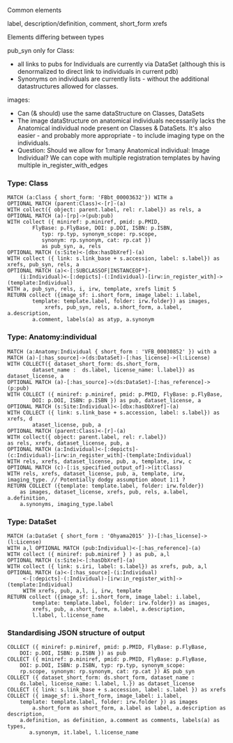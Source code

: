 Common elements

label, description/definition, comment, short_form
xrefs

Elements differing between types

pub_syn only for Class:
  - all links to pubs for Individuals are currently via DataSet (although this is denormalized to direct link to individuals in current pdb)
  - Synonyms on individuals are currently lists - without the additional datastructures allowed for classes.


images:
   - Can (& should) use the same dataStructure on Classes, DataSets
   - The image dataStructure on anatomical individuals necessarily lacks the Anatomical individual node present on Classes & DataSets.  It's also easier - and probably more appropriate - to include imaging type on the individuals.  
   - Question: Should we allow for 1:many Anatomical individual: Image Individual?  We can cope with multiple registration templates by having multiple in_register_with_edges
   
   

### Type: Class

```cql
MATCH (a:Class { short_form: 'FBbt_00003632'}) WITH a
OPTIONAL MATCH (parent:Class)<-[r]-(a)
WITH collect({ object: parent.label, rel: r.label}) as rels, a
OPTIONAL MATCH (a)-[rp]->(pub:pub)
WITH collect ({ miniref: p.miniref, pmid: p.PMID, 
		FlyBase: p.FlyBase, DOI: p.DOI, ISBN: p.ISBN,
	       typ: rp.typ, synonym_scope: rp.scope, 
	       synonym: rp.synonym, cat: rp.cat }) 
	       as pub_syn, a, rels
OPTIONAL MATCH (s:Site)<-[dbx:hasDbXref]-(a)
WITH collect ({ link: s.link_base + s.accession, label: s.label}) as xrefs, pub_syn, rels, a
OPTIONAL MATCH (a)<-[:SUBCLASSOF|INSTANCEOF*]-
	(i:Individual)<-[:depicts]-(:Individual)-[irw:in_register_with]->(template:Individual)
WITH a, pub_syn, rels, i, irw, template, xrefs limit 5 
RETURN collect ({image_sf: i.short_form, image_label: i.label, 
		template: template.label, folder: irw.folder}) as images,
       		xrefs, pub_syn, rels, a.short_form, a.label, a.description, 
		a.comment, labels(a) as atyp, a.synonym
```

### Type: Anatomy:individual

```cql
MATCH (a:Anatomy:Individual { short_form : 'VFB_00030852' }) with a 
MATCH (a)-[:has_source]->(ds:DataSet)-[:has_license]->(l:License)
WITH COLLECT({ dataset_short_form: ds.short_form, 
		dataset_name :  ds.label, license_name: l.label}) as dataset_license, a 
OPTIONAL MATCH (a)-[:has_source]->(ds:DataSet)-[:has_reference]->(p:pub)
WITH COLLECT ({ miniref: p.miniref, pmid: p.PMID, FlyBase: p.FlyBase, 
		DOI: p.DOI, ISBN: p.ISBN }) as pub, dataset_license, a
OPTIONAL MATCH (s:Site:Individual)<-[dbx:hasDbXref]-(a)
WITH COLLECT ({ link: s.link_base + s.accession, label: s.label}) as xrefs, d
		ataset_license, pub, a
OPTIONAL MATCH (parent:Class)<-[r]-(a)
WITH collect({ object: parent.label, rel: r.label}) 
as rels, xrefs, dataset_license, pub, a
OPTIONAL MATCH (a:Individual)<-[:depicts]-
(c:Individual)-[irw:in_register_with]-(template:Individual)
WITH rels, xrefs, dataset_license, pub, a, template, irw, c
OPTIONAL MATCH (c)-[:is_specified_output_of]->(it:Class) 
WITH rels, xrefs, dataset_license, pub, a, template, irw, imaging_type. // Potentially dodgy assumption about 1:1 ?
RETURN COLLECT ({template: template.label, folder: irw.folder})
	as images, dataset_license, xrefs, pub, rels, a.label, a.definition, 
	a.synonyms, imaging_type.label
```       

### Type: DataSet

```cql
MATCH (a:DataSet { short_form : 'Ohyama2015' })-[:has_license]->(l:License)
WITH a,l OPTIONAL MATCH (pub:Individual)<-[:has_reference]-(a)
WITH collect ({ miniref: pub.miniref } ) as pub, a,l
OPTIONAL MATCH (s:Site)<-[:hasDbXref]-(a)
WITH collect ({ link: s.iri, label: s.label}) as xrefs, pub, a,l
OPTIONAL MATCH (a)<-[:has_source]-(i:Individual)
     <-[:depicts]-(:Individual)-[irw:in_register_with]->(template:Individual)
     WITH xrefs, pub, a,l, i, irw, template
RETURN collect ({image_sf: i.short_form, image_label: i.label, 
		template: template.label, folder: irw.folder}) as images,
		xrefs, pub, a.short_form, a.label, a.description, 
		l.label, l.license_name
```


### Standardising JSON structure of output

```cql
COLLECT ({ miniref: p.miniref, pmid: p.PMID, FlyBase: p.FlyBase, 
	DOI: p.DOI, ISBN: p.ISBN }) as pub
COLLECT ({ miniref: p.miniref, pmid: p.PMID, FlyBase: p.FlyBase,
	DOI: p.DOI, ISBN: p.ISBN, typ: rp.typ, synonym_scope: 
	rp.scope, synonym: rp.synonym, cat: rp.cat }) AS pub_syn
COLLECT ({ dataset_short_form: ds.short_form, dataset_name :  
	ds.label, license_name: l.label, l.}) as dataset_license
COLLECT ({ link: s.link_base + s.accession, label: s.label }) as xrefs
COLLECT ({ image_sf: i.short_form, image_label: i.label, 
	template: template.label, folder: irw.folder }) as images
        a.short_form as short_form, a.label as label, a.description as description, 
	a.definition, as definition, a.comment as comments, labels(a) as types,
       a.synonym, it.label, l.license_name
```


